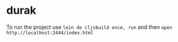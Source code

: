 # durak

To run the project use `lein do cljsbuild once, run` and then `open http://localhost:2444/index.html`
